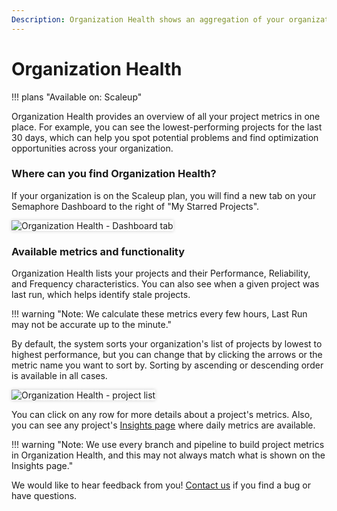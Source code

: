 ```yaml
---
Description: Organization Health shows an aggregation of your organization's metrics in one place.
---
```


# Organization Health

!!! plans "Available on: <span class="plans-box">Scaleup</span>"

Organization Health provides an overview of all your project metrics in one place. For example,
you can see the lowest-performing projects for the last 30 days, which can help you spot potential problems and
find optimization opportunities across your organization.

### Where can you find Organization Health?

If your organization is on the Scaleup plan, you will find a new tab on your Semaphore Dashboard
to the right of "My Starred Projects".

<img style="box-shadow: 0 0 5px #ccc" src="/score/img/org-health/header.png" alt="Organization Health - Dashboard tab">


### Available metrics and functionality

Organization Health lists your projects and their Performance, Reliability, and Frequency characteristics.
You can also see when a given project was last run, which helps identify stale projects.

!!! warning "Note: We calculate these metrics every few hours, Last Run may not be accurate up to the minute."

By default, the system sorts your organization's list of projects by lowest to highest performance, but you can change that by
clicking the arrows or the metric name you want to sort by. Sorting by ascending or descending order is available in all cases.

<img style="box-shadow: 0 0 5px #ccc" src="/score/img/org-health/body.png" alt="Organization Health - project list">

You can click on any row for more details about a project's metrics. Also, you can see any project's <a href="/score/project-insights/">Insights page</a>
where daily metrics are available.


!!! warning "Note: We use every branch and pipeline to build project metrics in Organization Health, and this may not always match what is shown on the Insights page."

We would like to hear feedback from you! <a href="mailto:rlopes@renderedtext.com?subject=Organization health issue">Contact us</a> if you find a bug or have questions.

